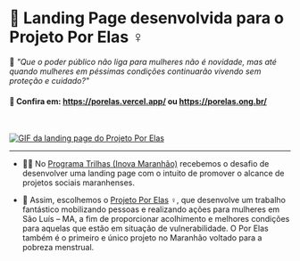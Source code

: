 # 🌸 Landing Page desenvolvida para o Projeto Por Elas ♀️
💭 <em>"Que o poder público não liga para mulheres não é novidade, mas até quando mulheres em péssimas condições continuarão vivendo sem proteção e cuidado?"</em>

#### 🔗 Confira em: https://porelas.vercel.app/ ou https://porelas.ong.br/
<br>

<a href="https://porelas.vercel.app/"><img alt="GIF da landing page do Projeto Por Elas" src="https://media4.giphy.com/media/JuJbvFOZ54ANDqXqpq/giphy.gif?cid=790b76117c1e343a367649a641ccc98b247ae7911ab315d1&rid=giphy.gif&ct=g"></a>

___

- 🐱‍💻 No <a href="https://www.inova.ma.gov.br/trilhas" target="_blank">Programa Trilhas (Inova Maranhão)</a> recebemos o desafio de desenvolver uma landing page com o intuito de promover o alcance de projetos sociais maranhenses.

- 💜 Assim, escolhemos o <a href="https://www.instagram.com/porelas.slz/" target="_blank">Projeto Por Elas</a> ♀️, que desenvolve um trabalho fantástico mobilizando pessoas e realizando ações para mulheres em São Luís – MA, a fim de proporcionar acolhimento e melhores condições para aquelas que estão em situação de vulnerabilidade. O Por Elas também é o primeiro e único projeto no Maranhão voltado para a pobreza menstrual. 

